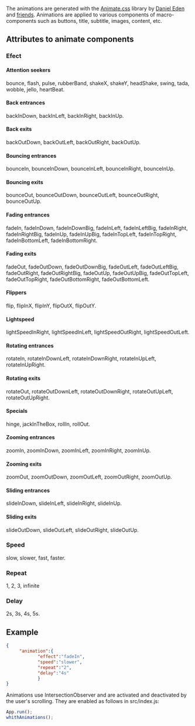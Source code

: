 The animations are generated with the [Animate.css](https://animate.style/) library by [Daniel Eden](https://daneden.me/) and [friends](https://animate.style/#contributorss). Animations are applied to various components of macro-components such as buttons, title, subtitle, images, content, etc.

## Attributes to animate components
### Efect
#### Attention seekers
bounce, flash, pulse, rubberBand, shakeX, shakeY, headShake, swing, tada, wobble, jello, heartBeat.

#### Back entrances
backInDown, backInLeft, backInRight, backInUp.

#### Back exits
backOutDown, backOutLeft, backOutRight, backOutUp.

#### Bouncing entrances
bounceIn, bounceInDown, bounceInLeft, bounceInRight, bounceInUp.

#### Bouncing exits
bounceOut, bounceOutDown, bounceOutLeft, bounceOutRight, bounceOutUp.

#### Fading entrances
fadeIn, fadeInDown, fadeInDownBig, fadeInLeft, fadeInLeftBig, fadeInRight, fadeInRightBig, fadeInUp, fadeInUpBig, fadeInTopLeft, fadeInTopRight, fadeInBottomLeft, fadeInBottomRight.

#### Fading exits
fadeOut, fadeOutDown, fadeOutDownBig, fadeOutLeft, fadeOutLeftBig, fadeOutRight, fadeOutRightBig, fadeOutUp, fadeOutUpBig, fadeOutTopLeft, fadeOutTopRight, fadeOutBottomRight, fadeOutBottomLeft.

#### Flippers
flip, flipInX, flipInY, flipOutX, flipOutY.

#### Lightspeed
lightSpeedInRight, lightSpeedInLeft, lightSpeedOutRight, lightSpeedOutLeft.

#### Rotating entrances
rotateIn, rotateInDownLeft, rotateInDownRight, rotateInUpLeft, rotateInUpRight.

#### Rotating exits
rotateOut, rotateOutDownLeft, rotateOutDownRight, rotateOutUpLeft, rotateOutUpRight.

#### Specials
hinge, jackInTheBox, rollIn, rollOut.

#### Zooming entrances
zoomIn, zoomInDown, zoomInLeft, zoomInRight, zoomInUp.

#### Zooming exits
zoomOut, zoomOutDown, zoomOutLeft, zoomOutRight, zoomOutUp.

#### Sliding entrances
slideInDown, slideInLeft, slideInRight, slideInUp.

#### Sliding exits
slideOutDown, slideOutLeft, slideOutRight, slideOutUp.

### Speed
slow, slower, fast, faster.
### Repeat
1, 2, 3, infinite
### Delay
2s, 3s, 4s, 5s.

## Example

```json
{
     "animation":{
            "effect":"fadeIn",
            "speed":"slower",
            "repeat":"2",
            "delay":"4s"
            } 
}
```
Animations use IntersectionObserver and are activated and deactivated by the user's scrolling.
They are enabled as follows in src/index.js:
```javascript
App.run();
whithAnimations();
```